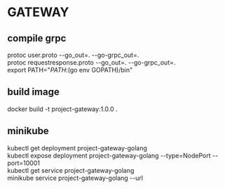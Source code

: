 # GATEWAY  

## compile grpc  
protoc user.proto --go_out=. --go-grpc_out=.  
protoc requestresponse.proto --go_out=. --go-grpc_out=.  
export PATH="$PATH:$(go env GOPATH)/bin"  

## build image  
docker build -t project-gateway:1.0.0 .  

## minikube  
kubectl get deployment project-gateway-golang  
kubectl expose deployment project-gateway-golang --type=NodePort --port=10001  
kubectl get service project-gateway-golang  
minikube service project-gateway-golang --url  